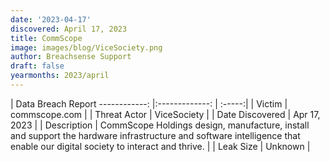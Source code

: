 ```yaml
---
date: '2023-04-17'
discovered: April 17, 2023
title: CommScope
image: images/blog/ViceSociety.png
author: Breachsense Support
draft: false
yearmonths: 2023/april
---
```



| Data Breach Report
------------:     |:-------------:    | :-----:|
| Victim      | commscope.com      | 
| Threat Actor      | ViceSociety      | 
| Date Discovered      | Apr 17, 2023      | 
| Description      | CommScope Holdings design, manufacture, install and support the hardware infrastructure and software intelligence that enable our digital society to interact and thrive.      | 
| Leak Size      | Unknown      | 


